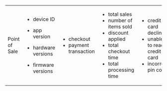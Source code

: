 <p><br></p><table><tbody><tr><td><div>Point of Sale</div></td><td><ul><li><p style="margin-right: 0px !important;margin-left: 0px !important">device ID</p></li><li><p style="margin-right: 0px !important;margin-left: 0px !important">app version</p></li><li><p style="margin-right: 0px !important;margin-left: 0px !important">hardware versions</p></li><li>firmware versions</li></ul></td><td><ul><li>checkout</li><li>payment transaction</li></ul></td><td colspan="1"><ul><li>total sales</li><li>number of items sold</li><li>discount applied</li><li>total checkout time</li><li>total processing time</li></ul></td><td colspan="1"><ul><li>credit card declined</li><li>unable to read credit card</li><li>incorrect pin co</li></ul></td></tr></tbody></table>